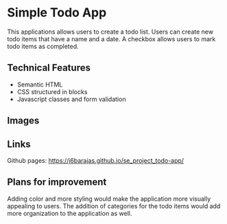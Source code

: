 # Simple Todo App

This applications allows users to create a todo list. Users can create new todo items that have a name and a date. A checkbox allows users to mark todo items as completed.

## Technical Features

- Semantic HTML
- CSS structured in blocks
- Javascript classes and form validation

## Images

## Links

Github pages: https://j6barajas.github.io/se_project_todo-app/

## Plans for improvement

Adding color and more styling would make the application more visually appealing to users. The addition of categories for the todo items would add more organization to the application as well.
